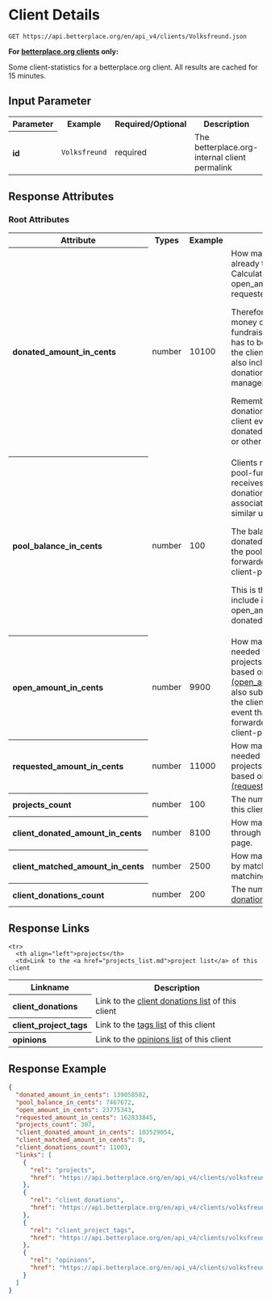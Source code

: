 
# Client Details

```nginx
GET https://api.betterplace.org/en/api_v4/clients/Volksfreund.json
```

**For [betterplace.org clients](../README.md#client-api) only:**

Some client-statistics for a betterplace.org client. All results are cached for 15 minutes.


## Input Parameter

<table>
  <tr>
    <th>Parameter</th>
    <th>Example</th>
    <th>Required/Optional</th>
    <th>Description</th>
  </tr>
  <tr>
    <th align="left">id</th>
    <td><code>Volksfreund</code></td>
    <td>required</td>
    <td>The betterplace.org-internal client permalink</td>
  </tr>
</table>

## Response Attributes

### Root Attributes

  <table>
    <tr>
      <th>Attribute</th>
      <th>Types</th>
      <th>Example</th>
      <th>Description</th>
    </tr>
    <tr>
      <th align="left">donated_amount_in_cents</th>
      <td>number</td>
      <td>10100</td>
      <td>How many cents are donated already to all client projects. 
Calculation based on open_amount_in_cents and requested_amount_in_cents.

Therefore it includes the money of the client-pool-fundraising-event
that still has to be forwarded to one of the client-projects-needs.
It also includes external donations that project manager can add to projects.

Remember: This includes all donations to projects of this client even those
that are donated via betterplace.org or other channels.
</td>
    </tr>
    <tr>
      <th align="left">pool_balance_in_cents</th>
      <td>number</td>
      <td>100</td>
      <td>Clients may have a client-pool-fundraising-event that receives money
from offline-donations that could not be associated with a project or
similar use cases.

The balance repesents the donated amount in cents on the pool
that has not yet been forwarded to one of the client-project-needs.

This is the number that is include in open_amount_in_cents and donated_amount_in_cents.
</td>
    </tr>
    <tr>
      <th align="left">open_amount_in_cents</th>
      <td>number</td>
      <td>9900</td>
      <td>How many cents are still needed to complete all client projects.
This calculation is based on the sum of all
<a href="need_details.md">needs (open_amount_in_cents)</a>.
We also substract the money of the client-pool-fundraising-event
that still has to be forwarded to one of the client-projects-needs.
</td>
    </tr>
    <tr>
      <th align="left">requested_amount_in_cents</th>
      <td>number</td>
      <td>11000</td>
      <td>How many cents are still needed to complete all client projects.
This calculation is based on the sum of all
<a href="need_details.md">needs (requested_amount_in_cents)</a>.
</td>
    </tr>
    <tr>
      <th align="left">projects_count</th>
      <td>number</td>
      <td>100</td>
      <td>The number of <a href="projects_list.md">projects</a> of this client
</td>
    </tr>
    <tr>
      <th align="left">client_donated_amount_in_cents</th>
      <td>number</td>
      <td>8100</td>
      <td>How many cents are donated through the clients donation page.
</td>
    </tr>
    <tr>
      <th align="left">client_matched_amount_in_cents</th>
      <td>number</td>
      <td>2500</td>
      <td>How many cents are donated by matching donations by all matching funds of the client
</td>
    </tr>
    <tr>
      <th align="left">client_donations_count</th>
      <td>number</td>
      <td>200</td>
      <td>The number of <a href="client_donations_list.md">client donations</a> for this client
</td>
    </tr>
  </table>
</table>

## Response Links

<table>
  <tr>
    <th>Linkname</th>
    <th>Description</th>
  </tr>

    <tr>
      <th align="left">projects</th>
      <td>Link to the <a href="projects_list.md">project list</a> of this client
</td>
    </tr>
    <tr>
      <th align="left">client_donations</th>
      <td>Link to the <a href="client_donations_list.md">client donations list</a> of this client
</td>
    </tr>
    <tr>
      <th align="left">client_project_tags</th>
      <td>Link to the <a href="client_tags_list.md">tags list</a> of this client
</td>
    </tr>
    <tr>
      <th align="left">opinions</th>
      <td>Link to the <a href="opinions_list.md">opinions list</a> of this client
</td>
    </tr>
</table>

## Response Example

```json
{
  "donated_amount_in_cents": 139058502,
  "pool_balance_in_cents": 7467672,
  "open_amount_in_cents": 23775343,
  "requested_amount_in_cents": 162833845,
  "projects_count": 307,
  "client_donated_amount_in_cents": 103529054,
  "client_matched_amount_in_cents": 0,
  "client_donations_count": 11003,
  "links": [
    {
      "rel": "projects",
      "href": "https://api.betterplace.org/en/api_v4/clients/volksfreund/projects.json"
    },
    {
      "rel": "client_donations",
      "href": "https://api.betterplace.org/en/api_v4/clients/volksfreund/client_donations.json"
    },
    {
      "rel": "client_project_tags",
      "href": "https://api.betterplace.org/en/api_v4/clients/volksfreund/tags.json"
    },
    {
      "rel": "opinions",
      "href": "https://api.betterplace.org/en/api_v4/clients/volksfreund/opinions.json"
    }
  ]
}
```

